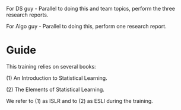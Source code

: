 For DS guy - Parallel to doing this and team topics, perform the three research reports.

For Algo guy - Parallel to doing this, perform one research report.

# Guide

This training relies on several books:

(1) An Introduction to Statistical Learning.

(2) The Elements of Statistical Learning.

We refer to (1) as ISLR and to (2) as ESLI during the training.
